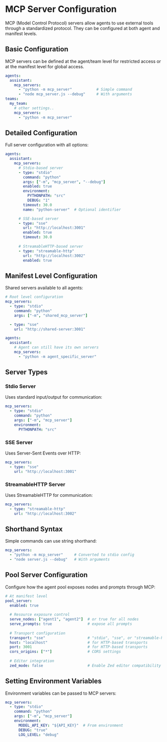 # MCP Server Configuration

MCP (Model Control Protocol) servers allow agents to use external tools through a standardized protocol. They can be configured at both agent and manifest levels.

## Basic Configuration

MCP servers can be defined at the agent/team level for restricted access or at the manifest level for global access.

```yaml
agents:
  assistant:
    mcp_servers:
      - "python -m mcp_server"           # Simple command
      - "node mcp_server.js --debug"     # With arguments
teams:
  my_team:
    # other settings..
    mcp_servers:
      - "python -m mcp_server"
```

## Detailed Configuration

Full server configuration with all options:

```yaml
agents:
  assistant:
    mcp_servers:
      # Stdio-based server
      - type: "stdio"
        command: "python"
        args: ["-m", "mcp_server", "--debug"]
        enabled: true
        environment:
          PYTHONPATH: "src"
          DEBUG: "1"
        timeout: 30.0
        name: "python-server"  # Optional identifier

      # SSE-based server
      - type: "sse"
        url: "http://localhost:3001"
        enabled: true
        timeout: 30.0
        
      # StreamableHTTP-based server
      - type: "streamable-http"
        url: "http://localhost:3002"
        enabled: true
```

## Manifest Level Configuration

Shared servers available to all agents:

```yaml
# Root level configuration
mcp_servers:
  - type: "stdio"
    command: "python"
    args: ["-m", "shared_mcp_server"]

  - type: "sse"
    url: "http://shared-server:3001"

agents:
  assistant:
    # Agent can still have its own servers
    mcp_servers:
      - "python -m agent_specific_server"
```

## Server Types

### Stdio Server

Uses standard input/output for communication:

```yaml
mcp_servers:
  - type: "stdio"
    command: "python"
    args: ["-m", "mcp_server"]
    environment:
      PYTHONPATH: "src"
```

### SSE Server

Uses Server-Sent Events over HTTP:

```yaml
mcp_servers:
  - type: "sse"
    url: "http://localhost:3001"
```

### StreamableHTTP Server

Uses StreamableHTTP for communication:

```yaml
mcp_servers:
  - type: "streamable-http"
    url: "http://localhost:3002"
```

## Shorthand Syntax

Simple commands can use string shorthand:

```yaml
mcp_servers:
  - "python -m mcp_server"     # Converted to stdio config
  - "node server.js --debug"   # With arguments
```

## Pool Server Configuration

Configure how the agent pool exposes nodes and prompts through MCP:

```yaml
# At manifest level
pool_server:
  enabled: true
  
  # Resource exposure control
  serve_nodes: ["agent1", "agent2"]  # or true for all nodes
  serve_prompts: true                # expose all prompts
  
  # Transport configuration
  transport: "sse"                   # "stdio", "sse", or "streamable-http"
  host: "localhost"                  # for HTTP-based transports
  port: 3001                         # for HTTP-based transports
  cors_origins: ["*"]                # CORS settings
  
  # Editor integration
  zed_mode: false                    # Enable Zed editor compatibility
```

## Setting Environment Variables

Environment variables can be passed to MCP servers:

```yaml
mcp_servers:
  - type: "stdio"
    command: "python"
    args: ["-m", "mcp_server"]
    environment:
      MODEL_API_KEY: "${API_KEY}"  # From environment
      DEBUG: "true"
      LOG_LEVEL: "debug"
```